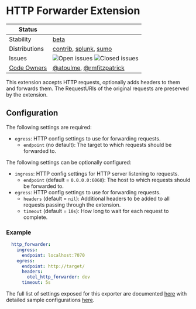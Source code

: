 # HTTP Forwarder Extension
<!-- status autogenerated section -->
| Status        |           |
| ------------- |-----------|
| Stability     | [beta]  |
| Distributions | [contrib], [splunk], [sumo] |
| Issues        | ![Open issues](https://img.shields.io/github/issues-search/open-telemetry/opentelemetry-collector-contrib?query=is%3Aissue%20is%3Aopen%20label%3Aextension%2Fhttpforwarder%20&label=open&color=orange&logo=opentelemetry) ![Closed issues](https://img.shields.io/github/issues-search/open-telemetry/opentelemetry-collector-contrib?query=is%3Aissue%20is%3Aclosed%20label%3Aextension%2Fhttpforwarder%20&label=closed&color=blue&logo=opentelemetry) |
| [Code Owners](https://github.com/open-telemetry/opentelemetry-collector-contrib/blob/main/CONTRIBUTING.md#becoming-a-code-owner)    | [@atoulme](https://www.github.com/atoulme), [@rmfitzpatrick](https://www.github.com/rmfitzpatrick) |

[beta]: https://github.com/open-telemetry/opentelemetry-collector#beta
[contrib]: https://github.com/open-telemetry/opentelemetry-collector-releases/tree/main/distributions/otelcol-contrib
[splunk]: https://github.com/signalfx/splunk-otel-collector
[sumo]: https://github.com/SumoLogic/sumologic-otel-collector
<!-- end autogenerated section -->

This extension accepts HTTP requests, optionally adds headers to them and forwards them.
The RequestURIs of the original requests are preserved by the extension.

## Configuration

The following settings are required:

- `egress`: HTTP config settings to use for forwarding requests.
  - `endpoint` (no default): The target to which requests should be forwarded to.

The following settings can be optionally configured:

- `ingress`: HTTP config settings for HTTP server listening to requests.
  - `endpoint` (default = `0.0.0.0:6060`): The host to which requests should be forwarded to.
- `egress`: HTTP config settings to use for forwarding requests.
  - `headers` (default = `nil`): Additional headers to be added to all requests passing through the extension.
  - `timeout` (default = `10s`): How long to wait for each request to complete.

### Example

```yaml
  http_forwarder:
    ingress:
      endpoint: localhost:7070
    egress:
      endpoint: http://target/
      headers:
        otel_http_forwarder: dev
      timeout: 5s
```

The full list of settings exposed for this exporter are documented [here](config.go)
with detailed sample configurations [here](testdata/config.yaml).
